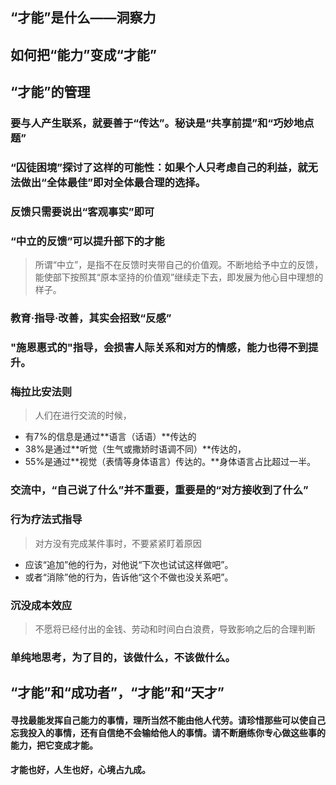 ## “才能”是什么——洞察力

## 如何把“能力”变成“才能”

## “才能”的管理
### 要与人产生联系，就要善于“传达”。秘诀是“共享前提”和“巧妙地点题”
### “囚徒困境”探讨了这样的可能性：如果个人只考虑自己的利益，就无法做出“全体最佳”即对全体最合理的选择。
### 反馈只需要说出“客观事实”即可
### “中立的反馈”可以提升部下的才能
> 所谓“中立”，是指不在反馈时夹带自己的价值观。不断地给予中立的反馈，能使部下按照其“原本坚持的价值观”继续走下去，即发展为他心目中理想的样子。

### 教育·指导·改善，其实会招致“反感”
### "施恩惠式的"指导，会损害人际关系和对方的情感，能力也得不到提升。

### 梅拉比安法则
> 人们在进行交流的时候，
- 有7%的信息是通过**语言（话语）**传达的
- 38%是通过**听觉（生气或撒娇时语调不同）**传达的，
- 55%是通过**视觉（表情等身体语言）传达的。**身体语言占比超过一半。

### 交流中，“自己说了什么”并不重要，重要是的“对方接收到了什么”

### 行为疗法式指导
> 对方没有完成某件事时，不要紧紧盯着原因
- 应该“追加”他的行为，对他说“下次也试试这样做吧”。
- 或者“消除”他的行为，告诉他“这个不做也没关系吧”。
### 沉没成本效应
> 不愿将已经付出的金钱、劳动和时间白白浪费，导致影响之后的合理判断

### 单纯地思考，为了目的，该做什么，不该做什么。

## “才能”和“成功者”，“才能”和“天才”
#### 寻找最能发挥自己能力的事情，理所当然不能由他人代劳。请珍惜那些可以使自己忘我投入的事情，还有自信绝不会输给他人的事情。请不断磨练你专心做这些事的能力，把它变成才能。

#### 才能也好，人生也好，心境占九成。